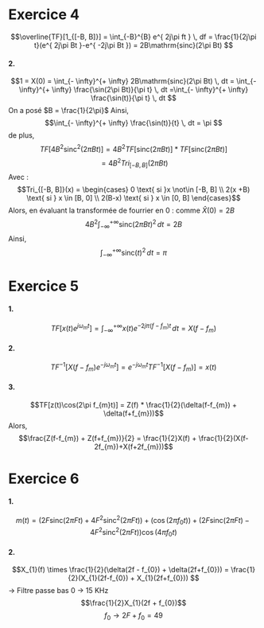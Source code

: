 # Exercice 4
$$\overline{TF}[1_{[-B, B]}] = \int_{-B}^{B} e^{ 2j\pi ft } \, df = \frac{1}{2j\pi t}(e^{ 2j\pi Bt }-e^{ -2j\pi Bt }) =  2B\mathrm{sinc}(2\pi Bt) $$
#### 2.
$$1 = X(0) = \int_{- \infty}^{+ \infty} 2B\mathrm{sinc}(2\pi Bt) \, dt = \int_{- \infty}^{+ \infty} \frac{\sin(2\pi Bt)}{\pi t} \, dt =\int_{- \infty}^{+ \infty} \frac{\sin(t)}{\pi t} \, dt $$
On a posé $B = \frac{1}{2\pi}$
Ainsi, 
$$\int_{- \infty}^{+ \infty} \frac{\sin(t)}{t} \, dt = \pi $$
de plus, 
$$TF[4 B^{2}\mathrm{sinc}^{2}(2\pi Bt)] = 4B^{2}TF[\mathrm{sinc}(2\pi Bt)]  * TF[\mathrm{sinc}(2\pi Bt)]$$
$$= 4B^{2} Tri_{[-B, B]}(2\pi Bt)$$
Avec : 
$$Tri_{[-B, B]}(x) = \begin{cases}
0 \text{ si }x  \not\in [-B, B] \\
2(x +B)  \text{ si } x \in [B, 0] \\
2(B-x) \text{ si } x \in [0, B]
\end{cases}$$
Alors, en évaluant la transformée de fourrier en $0$ : comme $\hat{X}(0) = 2B$
$$4B^{2}\int_{-\infty}^{+ \infty} \mathrm{sinc}(2\pi B t)^{2} \, dt = 2B $$
Ainsi, 
$$\int_{-\infty}^{+ \infty} \mathrm{sinc}(t)^{2} \, dt = \pi $$

# Exercice 5
#### 1.
$$TF[x(t)e^{ j \omega_{m}t }] = \int _{- \infty}^{+ \infty} x(t) e^{- 2j\pi(f-f_{m})t } \, dt = X(f-f_{m})$$
#### 2.
$$TF^{-1}[X(f-f_{m})e^{ -j\omega_{m}t }] = e^{ -j\omega_{m}t }TF^{-1}[X(f-f_{m})] = x(t) $$

#### 3.
$$TF[z(t)\cos(2\pi f_{m}t)] = Z(f) * \frac{1}{2}(\delta(f-f_{m}) + \delta(f+f_{m}))$$
Alors, 
$$\frac{Z(f-f_{m}) + Z(f+f_{m})}{2} = \frac{1}{2}X(f) + \frac{1}{2}(X(f-2f_{m})+X(f+2f_{m}))$$



# Exercice 6
#### 1.
$$m(t) = (2F\mathrm{sinc}(2\pi Ft) + 4F^{2}\mathrm{sinc}^{2}(2\pi Ft)) + (\cos(2\pi f_{0}t)) + (2F\mathrm{sinc}(2\pi Ft) - 4F^{2}\mathrm{sinc}^{2}(2\pi Ft))\cos(4\pi f_{0}t)$$


#### 2.
$$X_{1}(f) \times \frac{1}{2}(\delta(2f - f_{0}) + \delta(2f+f_{0})) = \frac{1}{2}(X_{1}(2f-f_{0}) + X_{1}(2f+f_{0})) $$
-> Filtre passe bas $0$ -> $15$ KHz
$$\frac{1}{2}X_{1}(2f + f_{0})$$
$$f_{0} \to 2F+f_{0} =49$$